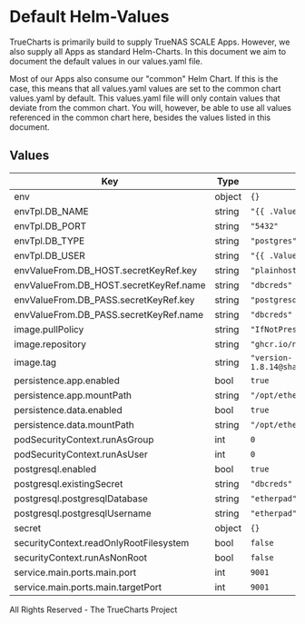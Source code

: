 # Default Helm-Values

TrueCharts is primarily build to supply TrueNAS SCALE Apps.
However, we also supply all Apps as standard Helm-Charts. In this document we aim to document the default values in our values.yaml file.

Most of our Apps also consume our "common" Helm Chart.
If this is the case, this means that all values.yaml values are set to the common chart values.yaml by default. This values.yaml file will only contain values that deviate from the common chart.
You will, however, be able to use all values referenced in the common chart here, besides the values listed in this document.

## Values

| Key | Type | Default | Description |
|-----|------|---------|-------------|
| env | object | `{}` |  |
| envTpl.DB_NAME | string | `"{{ .Values.postgresql.postgresqlDatabase }}"` |  |
| envTpl.DB_PORT | string | `"5432"` |  |
| envTpl.DB_TYPE | string | `"postgres"` |  |
| envTpl.DB_USER | string | `"{{ .Values.postgresql.postgresqlUsername }}"` |  |
| envValueFrom.DB_HOST.secretKeyRef.key | string | `"plainhost"` |  |
| envValueFrom.DB_HOST.secretKeyRef.name | string | `"dbcreds"` |  |
| envValueFrom.DB_PASS.secretKeyRef.key | string | `"postgresql-password"` |  |
| envValueFrom.DB_PASS.secretKeyRef.name | string | `"dbcreds"` |  |
| image.pullPolicy | string | `"IfNotPresent"` |  |
| image.repository | string | `"ghcr.io/nicholaswilde/etherpad"` |  |
| image.tag | string | `"version-1.8.14@sha256:26bbd45110d5b4d70246fafe40d4c4a7047b7b4fde409763a125324fa93b2d73"` |  |
| persistence.app.enabled | bool | `true` |  |
| persistence.app.mountPath | string | `"/opt/etherpad-lite/app"` |  |
| persistence.data.enabled | bool | `true` |  |
| persistence.data.mountPath | string | `"/opt/etherpad-lite/var"` |  |
| podSecurityContext.runAsGroup | int | `0` |  |
| podSecurityContext.runAsUser | int | `0` |  |
| postgresql.enabled | bool | `true` |  |
| postgresql.existingSecret | string | `"dbcreds"` |  |
| postgresql.postgresqlDatabase | string | `"etherpad"` |  |
| postgresql.postgresqlUsername | string | `"etherpad"` |  |
| secret | object | `{}` |  |
| securityContext.readOnlyRootFilesystem | bool | `false` |  |
| securityContext.runAsNonRoot | bool | `false` |  |
| service.main.ports.main.port | int | `9001` |  |
| service.main.ports.main.targetPort | int | `9001` |  |

All Rights Reserved - The TrueCharts Project
